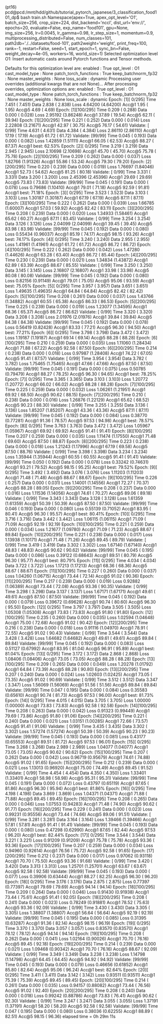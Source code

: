 (pt16) pcd@pcd:/mnt/hdd/github/tutorial_pytorch_japanese/3_classification_food101_dp$ bash train.sh 
Namespace(apex=True, apex_opt_level='O1', batch_size=256, crop_size=224, dist_backend='nccl', dist_url='env://', epochs=20, evaluate=False, exp_name='food101', gpu=None, img_size=256, lr=0.0045, lr_gamma=0.98, lr_step_size=1, momentum=0.9, multiprocessing_distributed=False, num_classes=101, path2db='./../datasets/food-101', path2weight='weight', print_freq=100, rank=-1, restart=False, seed=1, start_epoch=1, sync_bn=False, weight_decay=4e-05, workers=16, world_size=1)
Selected optimization level O1:  Insert automatic casts around Pytorch functions and Tensor methods.

Defaults for this optimization level are:
enabled                : True
opt_level              : O1
cast_model_type        : None
patch_torch_functions  : True
keep_batchnorm_fp32    : None
master_weights         : None
loss_scale             : dynamic
Processing user overrides (additional kwargs that are not None)...
After processing overrides, optimization options are:
enabled                : True
opt_level              : O1
cast_model_type        : None
patch_torch_functions  : True
keep_batchnorm_fp32    : None
master_weights         : None
loss_scale             : dynamic
Epoch: [1][  0/295] Time  7.451 ( 7.451)    Data  2.838 ( 2.838)    Loss 4.64200 (4.64200)  Acc@1   1.95 (  1.95)   Acc@5   4.69 (  4.69)
Epoch: [1][100/295] Time  0.209 ( 0.288)    Data  0.000 ( 0.028)    Loss 2.95192 (3.86248)  Acc@1  37.89 ( 19.54)   Acc@5  62.11 ( 39.94)
Epoch: [1][200/295] Time  0.221 ( 0.252)    Data  0.000 ( 0.014)    Loss 2.22808 (3.21671)  Acc@1  42.97 ( 30.75)   Acc@5  76.17 ( 54.61)
Validate: [ 0/99]   Time  4.631 ( 4.631)    Data  4.384 ( 4.384)    Loss 2.86110 (2.86110)  Acc@1  17.19 ( 17.19)   Acc@5  61.72 ( 61.72)
Validate: [99/99]   Time  0.045 ( 0.193)    Data  0.000 ( 0.082)    Loss 1.42859 (1.51111)  Acc@1  66.05 ( 62.53)   Acc@5  88.27 ( 87.37)
Acc@1 best:  62.53%
Epoch: [2][  0/295] Time  3.219 ( 3.219)    Data  2.945 ( 2.945)    Loss 2.10698 (2.10698)  Acc@1  45.70 ( 45.70)   Acc@5  75.78 ( 75.78)
Epoch: [2][100/295] Time  0.209 ( 0.262)    Data  0.000 ( 0.037)    Loss 1.82766 (1.91326)  Acc@1  55.86 ( 53.24)   Acc@5  79.30 ( 79.20)
Epoch: [2][200/295] Time  0.220 ( 0.239)    Data  0.000 ( 0.019)    Loss 1.76697 (1.84046)  Acc@1  52.73 ( 54.62)   Acc@5  81.25 ( 80.18)
Validate: [ 0/99]   Time  3.331 ( 3.331)    Data  3.200 ( 3.200)    Loss 2.45396 (2.45396)  Acc@1  29.69 ( 29.69)   Acc@5  73.83 ( 73.83)
Validate: [99/99]   Time  0.045 ( 0.191)    Data  0.000 ( 0.078)    Loss 0.79686 (1.10410)  Acc@1  79.01 ( 71.18)   Acc@5  92.59 ( 91.81)
Acc@1 best:  71.18%
Epoch: [3][  0/295] Time  3.523 ( 3.523)    Data  3.103 ( 3.103)    Loss 1.30187 (1.30187)  Acc@1  67.19 ( 67.19)   Acc@5  87.11 ( 87.11)
Epoch: [3][100/295] Time  0.222 ( 0.262)    Data  0.000 ( 0.039)    Loss 1.66785 (1.60007)  Acc@1  57.03 ( 59.92)   Acc@5  82.42 ( 83.11)
Epoch: [3][200/295] Time  0.208 ( 0.239)    Data  0.000 ( 0.020)    Loss 1.34933 (1.58461)  Acc@1  65.62 ( 60.27)   Acc@5  87.11 ( 83.45)
Validate: [ 0/99]   Time  3.254 ( 3.254)    Data  3.126 ( 3.126)    Loss 2.04099 (2.04099)  Acc@1  39.45 ( 39.45)   Acc@5  83.98 ( 83.98)
Validate: [99/99]   Time  0.045 ( 0.192)    Data  0.000 ( 0.080)    Loss 0.55434 (0.96037)  Acc@1  85.19 ( 74.17)   Acc@5  98.15 ( 93.26)
Acc@1 best:  74.17%
Epoch: [4][  0/295] Time  3.240 ( 3.240)    Data  2.955 ( 2.955)    Loss 1.41961 (1.41961)  Acc@1  61.72 ( 61.72)   Acc@5  86.72 ( 86.72)
Epoch: [4][100/295] Time  0.222 ( 0.262)    Data  0.000 ( 0.042)    Loss 1.47280 (1.44626)  Acc@1  63.28 ( 63.40)   Acc@5  86.72 ( 85.44)
Epoch: [4][200/295] Time  0.230 ( 0.239)    Data  0.000 ( 0.021)    Loss 1.34834 (1.43872)  Acc@1  62.89 ( 63.39)   Acc@5  88.67 ( 85.55)
Validate: [ 0/99]   Time  3.250 ( 3.250)    Data  3.145 ( 3.145)    Loss 2.16807 (2.16807)  Acc@1  33.98 ( 33.98)   Acc@5  80.08 ( 80.08)
Validate: [99/99]   Time  0.045 ( 0.192)    Data  0.000 ( 0.080)    Loss 0.82156 (0.91149)  Acc@1  79.01 ( 75.05)   Acc@5  95.06 ( 93.59)
Acc@1 best:  75.05%
Epoch: [5][  0/295] Time  3.957 ( 3.957)    Data  3.651 ( 3.651)    Loss 1.49635 (1.49635)  Acc@1  64.84 ( 64.84)   Acc@5  82.42 ( 82.42)
Epoch: [5][100/295] Time  0.208 ( 0.261)    Data  0.000 ( 0.037)    Loss 1.43766 (1.34882)  Acc@1  60.55 ( 65.38)   Acc@5  86.33 ( 86.53)
Epoch: [5][200/295] Time  0.225 ( 0.239)    Data  0.000 ( 0.019)    Loss 1.23077 (1.34595)  Acc@1  68.36 ( 65.37)   Acc@5  86.72 ( 86.62)
Validate: [ 0/99]   Time  3.320 ( 3.320)    Data  3.208 ( 3.208)    Loss 2.01976 (2.01976)  Acc@1  39.84 ( 39.84)   Acc@5  84.38 ( 84.38)
Validate: [99/99]   Time  0.045 ( 0.192)    Data  0.000 ( 0.078)    Loss 0.56419 (0.82428)  Acc@1  83.33 ( 77.21)   Acc@5  96.30 ( 94.50)
Acc@1 best:  77.21%
Epoch: [6][  0/295] Time  3.798 ( 3.798)    Data  3.472 ( 3.472)    Loss 1.19187 (1.19187)  Acc@1  69.14 ( 69.14)   Acc@5  88.28 ( 88.28)
Epoch: [6][100/295] Time  0.210 ( 0.259)    Data  0.000 ( 0.035)    Loss 1.11060 (1.28434)  Acc@1  71.88 ( 67.22)   Acc@5  92.58 ( 87.50)
Epoch: [6][200/295] Time  0.214 ( 0.238)    Data  0.000 ( 0.018)    Loss 0.97987 (1.28408)  Acc@1  74.22 ( 67.05)   Acc@5  91.41 ( 87.57)
Validate: [ 0/99]   Time  3.954 ( 3.954)    Data  3.782 ( 3.782)    Loss 1.75465 (1.75465)  Acc@1  47.66 ( 47.66)   Acc@5  87.50 ( 87.50)
Validate: [99/99]   Time  0.045 ( 0.191)    Data  0.000 ( 0.075)    Loss 0.50785 (0.79479)  Acc@1  88.27 ( 78.25)   Acc@5  96.30 ( 94.65)
Acc@1 best:  78.25%
Epoch: [7][  0/295] Time  3.365 ( 3.365)    Data  3.103 ( 3.103)    Loss 1.20772 (1.20772)  Acc@1  66.02 ( 66.02)   Acc@5  88.28 ( 88.28)
Epoch: [7][100/295] Time  0.225 ( 0.259)    Data  0.000 ( 0.032)    Loss 1.06261 (1.21951)  Acc@1  69.92 ( 68.50)   Acc@5  90.62 ( 88.15)
Epoch: [7][200/295] Time  0.210 ( 0.238)    Data  0.000 ( 0.016)    Loss 1.26876 (1.22129)  Acc@1  65.62 ( 68.52)   Acc@5  90.23 ( 88.30)
Validate: [ 0/99]   Time  3.255 ( 3.255)    Data  3.136 ( 3.136)    Loss 1.85207 (1.85207)  Acc@1  43.36 ( 43.36)   Acc@5  87.11 ( 87.11)
Validate: [99/99]   Time  0.045 ( 0.192)    Data  0.000 ( 0.084)    Loss 0.38770 (0.77281)  Acc@1  91.36 ( 78.57)   Acc@5  97.53 ( 94.98)
Acc@1 best:  78.57%
Epoch: [8][  0/295] Time  3.763 ( 3.763)    Data  3.472 ( 3.472)    Loss 1.05967 (1.05967)  Acc@1  69.92 ( 69.92)   Acc@5  91.41 ( 91.41)
Epoch: [8][100/295] Time  0.207 ( 0.259)    Data  0.000 ( 0.035)    Loss 1.11474 (1.17550)  Acc@1  71.48 ( 69.60)   Acc@5  87.50 ( 88.87)
Epoch: [8][200/295] Time  0.223 ( 0.238)    Data  0.000 ( 0.018)    Loss 1.21243 (1.17996)  Acc@1  67.19 ( 69.58)   Acc@5  87.50 ( 88.76)
Validate: [ 0/99]   Time  3.398 ( 3.398)    Data  3.234 ( 3.234)    Loss 1.35944 (1.35944)  Acc@1  60.55 ( 60.55)   Acc@5  91.41 ( 91.41)
Validate: [99/99]   Time  0.050 ( 0.192)    Data  0.000 ( 0.078)    Loss 0.33242 (0.74631)  Acc@1  93.21 ( 79.52)   Acc@5  98.15 ( 95.25)
Acc@1 best:  79.52%
Epoch: [9][  0/295] Time  3.492 ( 3.492)    Data  3.076 ( 3.076)    Loss 1.11203 (1.11203)  Acc@1  71.48 ( 71.48)   Acc@5  88.67 ( 88.67)
Epoch: [9][100/295] Time  0.226 ( 0.257)    Data  0.000 ( 0.031)    Loss 1.14001 (1.14556)  Acc@1  72.27 ( 70.37)   Acc@5  88.28 ( 89.05)
Epoch: [9][200/295] Time  0.208 ( 0.237)    Data  0.000 ( 0.016)    Loss 1.11536 (1.14056)  Acc@1  74.61 ( 70.27)   Acc@5  89.06 ( 89.18)
Validate: [ 0/99]   Time  3.343 ( 3.343)    Data  3.128 ( 3.128)    Loss 1.61359 (1.61359)  Acc@1  50.39 ( 50.39)   Acc@5  87.50 ( 87.50)
Validate: [99/99]   Time  0.046 ( 0.193)    Data  0.000 ( 0.080)    Loss 0.55139 (0.71052)  Acc@1  83.95 ( 80.41)   Acc@5  96.30 ( 95.57)
Acc@1 best:  80.41%
Epoch: [10][  0/295]    Time  3.716 ( 3.716)    Data  3.442 ( 3.442)    Loss 1.06115 (1.06115)  Acc@1  71.09 ( 71.09)   Acc@5  92.19 ( 92.19)
Epoch: [10][100/295]    Time  0.221 ( 0.259)    Data  0.000 ( 0.034)    Loss 1.21677 (1.09780)  Acc@1  71.09 ( 71.23)   Acc@5  88.67 ( 89.84)
Epoch: [10][200/295]    Time  0.221 ( 0.238)    Data  0.000 ( 0.017)    Loss 1.13938 (1.10171)  Acc@1  71.48 ( 71.26)   Acc@5  89.45 ( 89.79)
Validate: [ 0/99]   Time  3.419 ( 3.419)    Data  3.302 ( 3.302)    Loss 1.67140 (1.67140)  Acc@1  48.83 ( 48.83)   Acc@5  90.62 ( 90.62)
Validate: [99/99]   Time  0.045 ( 0.195)    Data  0.000 ( 0.086)    Loss 0.39122 (0.68643)  Acc@1  89.51 ( 80.79)   Acc@5  96.30 ( 95.77)
Acc@1 best:  80.79%
Epoch: [11][  0/295]    Time  4.034 ( 4.034)    Data  3.722 ( 3.722)    Loss 1.17213 (1.17213)  Acc@1  68.36 ( 68.36)   Acc@5  88.67 ( 88.67)
Epoch: [11][100/295]    Time  0.227 ( 0.260)    Data  0.000 ( 0.037)    Loss 1.04260 (1.06715)  Acc@1  73.44 ( 72.14)   Acc@5  91.02 ( 90.36)
Epoch: [11][200/295]    Time  0.217 ( 0.239)    Data  0.000 ( 0.019)    Loss 0.92882 (1.06389)  Acc@1  73.44 ( 72.08)   Acc@5  93.36 ( 90.35)
Validate: [ 0/99]   Time  3.298 ( 3.298)    Data  3.137 ( 3.137)    Loss 1.67171 (1.67171)  Acc@1  49.61 ( 49.61)   Acc@5  87.50 ( 87.50)
Validate: [99/99]   Time  0.045 ( 0.192)    Data  0.000 ( 0.079)    Loss 0.39672 (0.69628)  Acc@1  90.74 ( 80.60)   Acc@5  96.30 ( 95.50)
Epoch: [12][  0/295]    Time  3.797 ( 3.797)    Data  3.505 ( 3.505)    Loss 1.05308 (1.05308)  Acc@1  73.83 ( 73.83)   Acc@5  91.80 ( 91.80)
Epoch: [12][100/295]    Time  0.235 ( 0.260)    Data  0.000 ( 0.035)    Loss 1.02594 (1.04648)  Acc@1  75.00 ( 72.68)   Acc@5  91.02 ( 90.42)
Epoch: [12][200/295]    Time  0.216 ( 0.238)    Data  0.000 ( 0.018)    Loss 0.91116 (1.04970)  Acc@1  78.91 ( 72.55)   Acc@5  91.02 ( 90.43)
Validate: [ 0/99]   Time  3.544 ( 3.544)    Data  3.428 ( 3.428)    Loss 1.64682 (1.64682)  Acc@1  49.61 ( 49.61)   Acc@5  89.84 ( 89.84)
Validate: [99/99]   Time  0.045 ( 0.192)    Data  0.000 ( 0.083)    Loss 0.51127 (0.67992)  Acc@1  83.95 ( 81.04)   Acc@5  96.91 ( 95.89)
Acc@1 best:  81.04%
Epoch: [13][  0/295]    Time  3.172 ( 3.172)    Data  2.868 ( 2.868)    Loss 1.08406 (1.08406)  Acc@1  73.05 ( 73.05)   Acc@5  88.28 ( 88.28)
Epoch: [13][100/295]    Time  0.209 ( 0.265)    Data  0.000 ( 0.049)    Loss 1.20278 (1.01792)  Acc@1  64.84 ( 73.39)   Acc@5  88.28 ( 90.80)
Epoch: [13][200/295]    Time  0.207 ( 0.240)    Data  0.000 ( 0.024)    Loss 1.02603 (1.02425)  Acc@1  73.05 ( 73.35)   Acc@5  91.02 ( 90.69)
Validate: [ 0/99]   Time  3.512 ( 3.512)    Data  3.347 ( 3.347)    Loss 1.56069 (1.56069)  Acc@1  51.56 ( 51.56)   Acc@5  89.84 ( 89.84)
Validate: [99/99]   Time  0.047 ( 0.195)    Data  0.000 ( 0.084)    Loss 0.35583 (0.65610)  Acc@1  90.74 ( 81.73)   Acc@5  97.53 ( 96.00)
Acc@1 best:  81.73%
Epoch: [14][  0/295]    Time  4.015 ( 4.015)    Data  3.705 ( 3.705)    Loss 1.00000 (1.00000)  Acc@1  73.83 ( 73.83)   Acc@5  92.58 ( 92.58)
Epoch: [14][100/295]    Time  0.208 ( 0.263)    Data  0.000 ( 0.042)    Loss 0.91323 (0.99449)  Acc@1  79.69 ( 73.86)   Acc@5  91.80 ( 91.06)
Epoch: [14][200/295]    Time  0.221 ( 0.240)    Data  0.000 ( 0.021)    Loss 1.03151 (1.00285)  Acc@1  72.66 ( 73.57)   Acc@5  91.41 ( 91.06)
Validate: [ 0/99]   Time  3.435 ( 3.435)    Data  3.302 ( 3.302)    Loss 1.57274 (1.57274)  Acc@1  50.39 ( 50.39)   Acc@5  90.23 ( 90.23)
Validate: [99/99]   Time  0.045 ( 0.193)    Data  0.000 ( 0.081)    Loss 0.43177 (0.65553)  Acc@1  89.51 ( 81.72)   Acc@5  97.53 ( 96.01)
Epoch: [15][  0/295]    Time  3.268 ( 3.268)    Data  2.989 ( 2.989)    Loss 1.04077 (1.04077)  Acc@1  73.05 ( 73.05)   Acc@5  90.62 ( 90.62)
Epoch: [15][100/295]    Time  0.207 ( 0.262)    Data  0.000 ( 0.042)    Loss 0.96719 (0.95679)  Acc@1  74.61 ( 74.88)   Acc@5  91.02 ( 91.65)
Epoch: [15][200/295]    Time  0.212 ( 0.239)    Data  0.000 ( 0.021)    Loss 1.13013 (0.96920)  Acc@1  75.00 ( 74.49)   Acc@5  89.45 ( 91.52)
Validate: [ 0/99]   Time  4.454 ( 4.454)    Data  4.350 ( 4.350)    Loss 1.33401 (1.33401)  Acc@1  58.98 ( 58.98)   Acc@5  95.31 ( 95.31)
Validate: [99/99]   Time  0.045 ( 0.191)    Data  0.000 ( 0.072)    Loss 0.43797 (0.65119)  Acc@1  87.65 ( 81.86)   Acc@5  96.30 ( 95.94)
Acc@1 best:  81.86%
Epoch: [16][  0/295]    Time  4.198 ( 4.198)    Data  3.869 ( 3.869)    Loss 1.04371 (1.04371)  Acc@1  71.88 ( 71.88)   Acc@5  89.45 ( 89.45)
Epoch: [16][100/295]    Time  0.208 ( 0.265)    Data  0.000 ( 0.046)    Loss 1.07553 (0.94283)  Acc@1  71.48 ( 74.90)   Acc@5  90.62 ( 91.77)
Epoch: [16][200/295]    Time  0.229 ( 0.241)    Data  0.000 ( 0.023)    Loss 0.99231 (0.95556)  Acc@1  73.44 ( 74.66)   Acc@5  89.06 ( 91.51)
Validate: [ 0/99]   Time  3.281 ( 3.281)    Data  3.164 ( 3.164)    Loss 1.39466 (1.39466)  Acc@1  57.81 ( 57.81)   Acc@5  91.41 ( 91.41)
Validate: [99/99]   Time  0.045 ( 0.193)    Data  0.000 ( 0.080)    Loss 0.47298 (0.62990)  Acc@1  87.65 ( 82.44)   Acc@5  97.53 ( 96.20)
Acc@1 best:  82.44%
Epoch: [17][  0/295]    Time  3.544 ( 3.544)    Data  3.221 ( 3.221)    Loss 0.91209 (0.91209)  Acc@1  75.78 ( 75.78)   Acc@5  93.36 ( 93.36)
Epoch: [17][100/295]    Time  0.207 ( 0.259)    Data  0.000 ( 0.034)    Loss 0.94960 (0.92614)  Acc@1  76.56 ( 75.72)   Acc@5  92.58 ( 91.65)
Epoch: [17][200/295]    Time  0.212 ( 0.237)    Data  0.000 ( 0.017)    Loss 0.97062 (0.93118)  Acc@1  70.70 ( 75.50)   Acc@5  93.36 ( 91.68)
Validate: [ 0/99]   Time  3.420 ( 3.420)    Data  3.313 ( 3.313)    Loss 1.25701 (1.25701)  Acc@1  63.67 ( 63.67)   Acc@5  92.58 ( 92.58)
Validate: [99/99]   Time  0.045 ( 0.193)    Data  0.000 ( 0.077)    Loss 0.39906 (0.63444)  Acc@1  88.27 ( 82.25)   Acc@5  96.30 ( 96.20)
Epoch: [18][  0/295]    Time  3.176 ( 3.176)    Data  2.875 ( 2.875)    Loss 0.77397 (0.77397)  Acc@1  79.69 ( 79.69)   Acc@5  94.14 ( 94.14)
Epoch: [18][100/295]    Time  0.209 ( 0.264)    Data  0.000 ( 0.046)    Loss 0.91430 (0.91938)  Acc@1  73.44 ( 75.61)   Acc@5  91.41 ( 92.05)
Epoch: [18][200/295]    Time  0.208 ( 0.241)    Data  0.000 ( 0.023)    Loss 0.78249 (0.91881)  Acc@1  78.52 ( 75.63)   Acc@5  93.36 ( 92.09)
Validate: [ 0/99]   Time  3.430 ( 3.430)    Data  3.305 ( 3.305)    Loss 1.38807 (1.38807)  Acc@1  56.64 ( 56.64)   Acc@5  92.19 ( 92.19)
Validate: [99/99]   Time  0.045 ( 0.195)    Data  0.000 ( 0.085)    Loss 0.31395 (0.63287)  Acc@1  91.36 ( 82.14)   Acc@5  98.15 ( 96.19)
Epoch: [19][  0/295]    Time  3.370 ( 3.370)    Data  3.057 ( 3.057)    Loss 0.83570 (0.83570)  Acc@1  78.12 ( 78.12)   Acc@5  94.14 ( 94.14)
Epoch: [19][100/295]    Time  0.208 ( 0.262)    Data  0.000 ( 0.041)    Loss 1.02164 (0.90026)  Acc@1  70.70 ( 76.16)   Acc@5  89.45 ( 92.18)
Epoch: [19][200/295]    Time  0.214 ( 0.239)    Data  0.000 ( 0.021)    Loss 1.09468 (0.90342)  Acc@1  70.70 ( 76.16)   Acc@5  88.67 ( 92.09)
Validate: [ 0/99]   Time  3.349 ( 3.349)    Data  3.238 ( 3.238)    Loss 1.14798 (1.14798)  Acc@1  64.45 ( 64.45)   Acc@5  94.92 ( 94.92)
Validate: [99/99]   Time  0.045 ( 0.193)    Data  0.000 ( 0.079)    Loss 0.46656 (0.61852)  Acc@1  85.80 ( 82.64)   Acc@5  95.06 ( 96.24)
Acc@1 best:  82.64%
Epoch: [20][  0/295]    Time  3.411 ( 3.411)    Data  3.142 ( 3.142)    Loss 0.93511 (0.93511)  Acc@1  75.39 ( 75.39)   Acc@5  89.45 ( 89.45)
Epoch: [20][100/295]    Time  0.214 ( 0.261)    Data  0.000 ( 0.035)    Loss 0.94157 (0.88082)  Acc@1  73.44 ( 76.56)   Acc@5  91.02 ( 92.40)
Epoch: [20][200/295]    Time  0.208 ( 0.240)    Data  0.000 ( 0.018)    Loss 0.99242 (0.88786)  Acc@1  73.83 ( 76.41)   Acc@5  90.62 ( 92.30)
Validate: [ 0/99]   Time  3.247 ( 3.247)    Data  3.055 ( 3.055)    Loss 1.37191 (1.37191)  Acc@1  58.20 ( 58.20)   Acc@5  92.58 ( 92.58)
Validate: [99/99]   Time  0.047 ( 0.195)    Data  0.000 ( 0.080)    Loss 0.38036 (0.62255)  Acc@1  88.89 ( 82.51)   Acc@5  98.15 ( 96.36)
elapsed time = 0h 29m 11s
